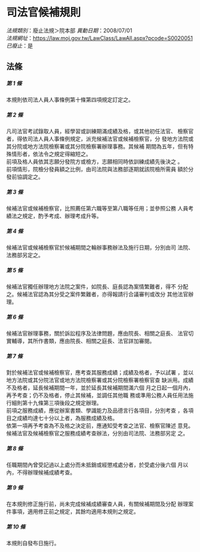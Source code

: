 # 司法官候補規則

*法規類別*：廢止法規＞院本部
*異動日期*：2008/07/01  
*法規網址*：https://law.moj.gov.tw/LawClass/LawAll.aspx?pcode=S0020051
*已廢止*：是


## 法條
##### 第 1 條
本規則依司法人員人事條例第十條第四項規定訂定之。

##### 第 2 條
凡司法官考試錄取人員，經學習或訓練期滿成績及格，或其他初任法官、
檢察官者，得依司法人員人事條例規定，派充候補法官或候補檢察官，分
發地方法院或其分院或地方法院檢察署或其分院檢察署辦理事務。其候補
期間為五年，但有特殊情形者，依法令之規定得縮短之。              
前項及格人員依其志願分發院方或檢方，志願相同時依訓練成績先後決之
。                                                              
前項情形，院檢分發員額之比例，由司法院與法務部逐期就該院檢所需員
額於分發前協調定之。

##### 第 3 條
候補法官或候補檢察官，比照薦任第六職等至第八職等任用；並參照公務
人員考績法之規定，酌予考成、辦理考成升等。

##### 第 4 條
候補法官或候補檢察官於候補期間之輪辦事務辦法及施行日期，分別由司
法院、法務部另定之。

##### 第 5 條
候補法官獨任辦理地方法院之案件，如院長、庭長認為案情繁難者，得不
分配之。候補法官認為其分受之案件繁難者，亦得報請行合議審判或改分
其他法官辦理。

##### 第 6 條
候補法官辦理事務，關於訴訟程序及法律問題，應由院長、相關之庭長、
法官切實輔導，其所作書類，應由院長、相關之庭長、法官詳加審閱。

##### 第 7 條
對於候補法官或候補檢察官，應考查其服務成績；成績及格者，予以試署
，並以地方法院或其分院法官或地方法院檢察署或其分院檢察署檢察官查
缺派用。成績不及格者，延長候補期間一年，並於延長其候補期間滿六個
月之日起一個月內，再予考查；仍不及格者，停止其候補，並調任其他職
務或準用公務人員任用法施行細則第十九條第三項後段之規定辦理。    
前項之服務成績，應從辦案書類、學識能力及品德言行各項目，分別考查
，各項目之成績均達七十分以上者，為服務成績及格。                
依第一項再予考查為不及格之決定前，應通知受考查之法官、檢察官陳述
意見。                                                          
候補法官及候補檢察官之服務成績考查辦法，分別由司法院、法務部另定
之。

##### 第 8 條
任職期間內曾受記過以上處分而未抵銷或經懲戒處分者，於受處分後六個
月以內，不得辦理候補成績考查。

##### 第 9 條
在本規則修正施行前，尚未完成候補成績審查人員，有關候補期間及分配
辦理案件事項，適用修正前之規定，其餘均適用本規則之規定。

##### 第 10 條
本規則自發布日施行。


